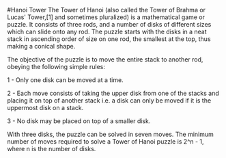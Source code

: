 #Hanoi Tower
The Tower of Hanoi (also called the Tower of Brahma or Lucas' Tower,[1] and sometimes pluralized) is a mathematical game or puzzle. It consists of three rods, and a number of disks of different sizes which can slide onto any rod. The puzzle starts with the disks in a neat stack in ascending order of size on one rod, the smallest at the top, thus making a conical shape.

The objective of the puzzle is to move the entire stack to another rod, obeying the following simple rules:

1 - Only one disk can be moved at a time.

2 - Each move consists of taking the upper disk from one of the stacks and placing it on top of another stack i.e. a disk can only be moved if it is the uppermost disk on a stack.

3 - No disk may be placed on top of a smaller disk.

With three disks, the puzzle can be solved in seven moves. The minimum number of moves required to solve a Tower of Hanoi puzzle is 2^n - 1, where n is the number of disks.
